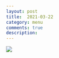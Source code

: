 ```yaml
---
layout: post
title:  2021-03-22
category: menu
comments: true
description: 
---
```


![]({{site.baseurl}}/assets/menu/2021-03-22.png)



